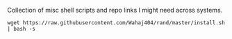 Collection of misc shell scripts and repo links I might need across systems.

```shell
wget https://raw.githubusercontent.com/Wahaj404/rand/master/install.sh | bash -s
```
